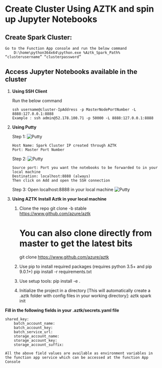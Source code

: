 # Create Cluster Using AZTK and spin up Jupyter Notebooks

## Create Spark Cluster:

    Go to the Function App console and run the below command 
        D:\home\python364x64\python.exe %Aztk_Spark_Path% “clusterusername” “clusterpassword”

## Access Jupyter Notebooks available in the cluster 

1.	**Using SSH Client**

    Run the below command

        ssh username@cluster-IpAddress -p MasterNodePortNumber -L 8888:127.0.0.1:8888
        Example : ssh admin@52.178.100.71 -p 50000 -L 8888:127.0.0.1:8888

2.	**Using Putty**

    Step 1:
        ![Putty](/img/Putty_1.png)

        Host Name: Spark Cluster IP created through AZTK
        Port: Master Port Number

    Step 2:
        ![Putty](/img/Putty_2.png)
        
        Source port: Port you want the notebooks to be forwarded to in your local machine
        Destination: localhost:8888 (always)
        Then click on Add and open the SSH connection 

    Step 3: Open localhost:8888 in your local machine
        ![Putty](/img/Putty_3.png)

3.	**Using AZTK**
**Install Aztk in your local machine**

    1.	Clone the repo
 		git clone -b stable https://www.github.com/azure/aztk
        # You can also clone directly from master to get the latest bits
        git clone https://www.github.com/azure/aztk

    2.	Use pip to install required packages (requires python 3.5+ and pip 9.0.1+)
        pip install -r requirements.txt

    3.	Use setup tools:
        pip install -e .

    4.	Initialize the project in a directory [This will automatically create a .aztk folder with config files in your working directory]:
        aztk spark init
                                      
**Fill in the following fields in your .aztk/secrets.yaml file**

    shared_key:
    	batch_account_name:
        batch_account_key: 
        batch_service_url: 
     	storage_account_name: 
        storage_account_key: 
        storage_account_suffix: 

    All the above field values are available as environment variables in the function app service which can be accessed at the function App Console